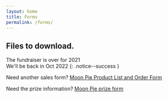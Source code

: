 ```yaml
---
layout: home
title: Forms
permalink: /forms/
---
```


## Files to download.

The fundraiser is over for 2021<br/>
We'll be back in Oct 2022
{: .notice--success }

Need another sales form?
[Moon Pie Product List and Order Form](/files/2021_Moon_Pie_Product_List+Order_Form.pdf)

Need the prize information?
[Moon Pie prize form](/files/2021_Moon_Pie_Prize_Form.pdf)

